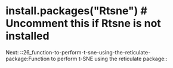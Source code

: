 # install.packages("Rtsne")  # Uncomment this if Rtsne is not installed


Next: ::26_function-to-perform-t-sne-using-the-reticulate-package:Function to perform t-SNE using the reticulate package::
